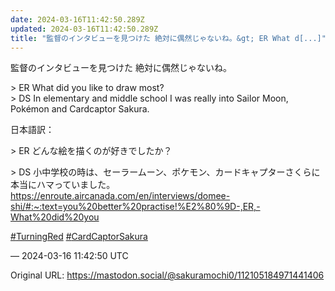 ```yaml
---
date: 2024-03-16T11:42:50.289Z
updated: 2024-03-16T11:42:50.289Z
title: "監督のインタビューを見つけた 絶対に偶然じゃないね。&gt; ER What d[...]"
---
```


<p>監督のインタビューを見つけた 絶対に偶然じゃないね。</p><p>&gt; ER What did you like to draw most? <br />&gt; DS In elementary and middle school I was really into Sailor Moon, Pokémon and Cardcaptor Sakura. </p><p>日本語訳：</p><p>&gt; ER どんな絵を描くのが好きでしたか？</p><p>&gt; DS 小中学校の時は、セーラームーン、ポケモン、カードキャプターさくらに本当にハマっていました。<br /> <a href="https://enroute.aircanada.com/en/interviews/domee-shi/#:~:text=you%20better%20practise!%E2%80%9D-,ER,-What%20did%20you" target="_blank" rel="nofollow noopener" translate="no"><span class="invisible">https://</span><span class="ellipsis">enroute.aircanada.com/en/inter</span><span class="invisible">views/domee-shi/#:~:text=you%20better%20practise!%E2%80%9D-,ER,-What%20did%20you</span></a></p><p><a href="https://mastodon.social/tags/TurningRed" class="mention hashtag" rel="tag">#<span>TurningRed</span></a> <a href="https://mastodon.social/tags/CardCaptorSakura" class="mention hashtag" rel="tag">#<span>CardCaptorSakura</span></a></p>

&mdash; 2024-03-16 11:42:50 UTC

Original URL: https://mastodon.social/@sakuramochi0/112105184971441406
